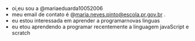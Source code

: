 -  oi,eu sou a @mariaeduarda10052006
-  meu email de contato é @maria.neves.pinto@escola.pr.gov.br .
-  eu estou interessada em aprender a programarnovas linguas
- eu etou aprendendo a programar recentemente a linguagem javaScript e scratch
<!---
mariaeduarda10052006/mariaeduarda10052006 is a ✨ special ✨ repository because its `README.md` (this file) appears on your GitHub profile.
You can click the Preview link to take a look at your changes.
--->
